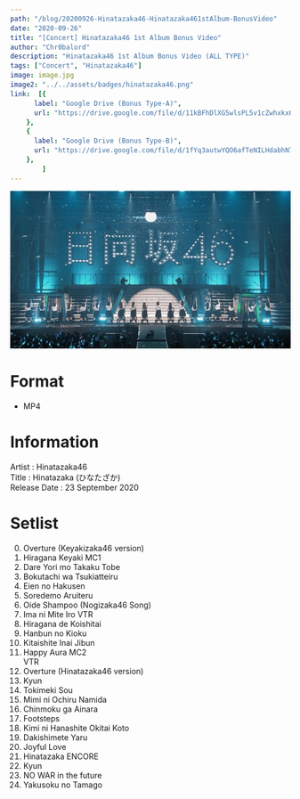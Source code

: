 ```yaml
---
path: "/blog/20200926-Hinatazaka46-Hinatazaka461stAlbum-BonusVideo"
date: "2020-09-26"
title: "[Concert] Hinatazaka46 1st Album Bonus Video"
author: "Chr0balord"
description: "Hinatazaka46 1st Album Bonus Video (ALL TYPE)"
tags: ["Concert", "Hinatazaka46"]
image: image.jpg
image2: "../../assets/badges/hinatazaka46.png"
link:  [{
      label: "Google Drive (Bonus Type-A)",
      url: "https://drive.google.com/file/d/11kBFhDlXG5wlsPL5v1cZwhxkx0CY9l7H/view?usp=sharing",
    },
    {
      label: "Google Drive (Bonus Type-B)",
      url: "https://drive.google.com/file/d/1fYq3autwYQO6afTeNILHdabhN76ObJyo/view?usp=sharing",
    },
        ]
---
```


![[Concert] Hinatazaka46 Debut Countdown Live](./image.jpg)

# Format

- MP4

# Information

Artist          : Hinatazaka46 <br>
Title           : Hinatazaka (ひなたざか) <br>
Release Date    : 23 September 2020 <br>

# Setlist

00. Overture (Keyakizaka46 version)
01. Hiragana Keyaki
MC1 <br>
02. Dare Yori mo Takaku Tobe
03. Bokutachi wa Tsukiatteiru
04. Eien no Hakusen
05. Soredemo Aruiteru
06. Oide Shampoo (Nogizaka46 Song)
07. Ima ni Mite Iro
VTR <br>
08. Hiragana de Koishitai
09. Hanbun no Kioku
10. Kitaishite Inai Jibun
11. Happy Aura
MC2 <br>
VTR <br>
12. Overture (Hinatazaka46 version)
13. Kyun
14. Tokimeki Sou
15. Mimi ni Ochiru Namida
16. Chinmoku ga Ainara
17. Footsteps
18. Kimi ni Hanashite Okitai Koto
19. Dakishimete Yaru
20. Joyful Love
21. Hinatazaka
ENCORE <br>
22. Kyun
23. NO WAR in the future
24. Yakusoku no Tamago
